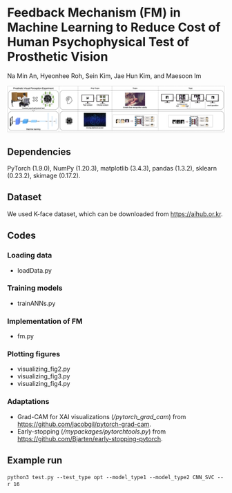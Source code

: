 # Feedback Mechanism (FM) in Machine Learning to Reduce Cost of Human Psychophysical Test of Prosthetic Vision
Na Min An, Hyeonhee Roh, Sein Kim, Jae Hun Kim, and Maesoon Im

<p align="center" width="100%"><img src="https://github.com/namin-an/FM/blob/main/images/Fig1.png"></img></p>

## Dependencies
PyTorch (1.9.0), NumPy (1.20.3), matplotlib (3.4.3), pandas (1.3.2), sklearn (0.23.2), skimage (0.17.2).

## Dataset
We used K-face dataset, which can be downloaded from https://aihub.or.kr.

## Codes
### Loading data
* loadData.py

### Training models
* trainANNs.py

### Implementation of FM
* fm.py

### Plotting figures
* visualizing_fig2.py
* visualizing_fig3.py
* visualizing_fig4.py

### Adaptations
* Grad-CAM for XAI visualizations (*/pytorch_grad_cam*) from https://github.com/jacobgil/pytorch-grad-cam. <br />
* Early-stopping (*/mypackages/pytorchtools.py*) from https://github.com/Bjarten/early-stopping-pytorch.

## Example run
```
python3 test.py --test_type opt --model_type1 --model_type2 CNN_SVC --r 16
```
